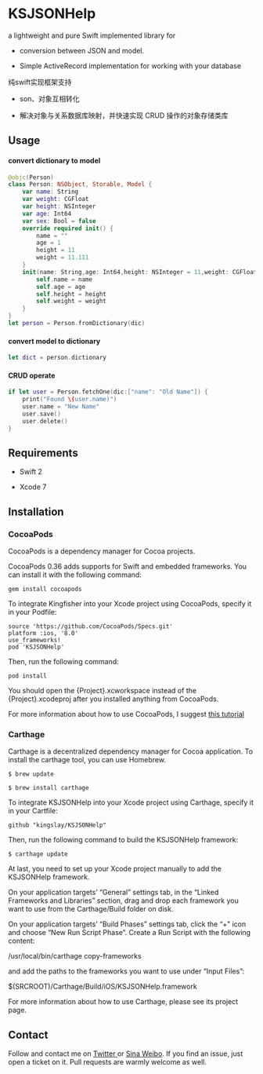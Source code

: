 # 		KSJSONHelp

 a lightweight and pure Swift implemented library for  

- conversion between JSON and model. 

- Simple ActiveRecord implementation for working with your database

纯swift实现框架支持

- son、对象互相转化



- 解决对象与关系数据库映射，并快速实现 CRUD 操作的对象存储类库

## Usage 

#### convert dictionary to model

```swift
@objc(Person)
class Person: NSObject, Storable, Model {
    var name: String
    var weight: CGFloat
    var height: NSInteger
    var age: Int64
    var sex: Bool = false
    override required init() {
        name = ""
        age = 1
        height = 11
        weight = 11.111
    }
    init(name: String,age: Int64,height: NSInteger = 11,weight: CGFloat = 11.1111) {
        self.name = name
        self.age = age
        self.height = height
        self.weight = weight
    }
}
let person = Person.fromDictionary(dic)
```

#### convert model to dictionary

```swift
let dict = person.dictionary
```

####   CRUD operate

```swift
if let user = Person.fetchOne(dic:["name": "Old Name"]) {
	print("Found \(user.name)")
	user.name = "New Name"
	user.save()
    user.delete()
}
```


## Requirements

- Swift 2


- Xcode 7

## Installation

### CocoaPods

CocoaPods is a dependency manager for Cocoa projects.

CocoaPods 0.36 adds supports for Swift and embedded frameworks. You can install it with the following command:

``` shell
gem install cocoapods
```

To integrate Kingfisher into your Xcode project using CocoaPods, specify it in your Podfile:

``` 
source 'https://github.com/CocoaPods/Specs.git'
platform :ios, '8.0'
use_frameworks!
pod 'KSJSONHelp'
```

Then, run the following command:

``` shell
pod install
```

You should open the {Project}.xcworkspace instead of the {Project}.xcodeproj after you installed anything from CocoaPods.

For more information about how to use CocoaPods, I suggest [this tutorial](http://www.raywenderlich.com/64546/introduction-to-cocoapods-2)

### Carthage

Carthage is a decentralized dependency manager for Cocoa application. To install the carthage tool, you can use Homebrew.

``` shell
$ brew update

$ brew install carthage
```



To integrate KSJSONHelp into your Xcode project using Carthage, specify it in your Cartfile:

`github "kingslay/KSJSONHelp"`

Then, run the following command to build the KSJSONHelp framework:

`$ carthage update`

At last, you need to set up your Xcode project manually to add the KSJSONHelp framework.

On your application targets’ “General” settings tab, in the “Linked Frameworks and Libraries” section, drag and drop each framework you want to use from the Carthage/Build folder on disk.

On your application targets’ “Build Phases” settings tab, click the “+” icon and choose “New Run Script Phase”. Create a Run Script with the following content:

/usr/local/bin/carthage copy-frameworks

and add the paths to the frameworks you want to use under “Input Files”:

$(SRCROOT)/Carthage/Build/iOS/KSJSONHelp.framework

For more information about how to use Carthage, please see its project page.

## Contact

Follow and contact me on [Twitter ](https://twitter.com/kingslay01)or [Sina Weibo](http://weibo.com/p/1005051702286027/home?from=page_100505&mod=TAB#place)[](http://weibo.com/p/1005051702286027/home?from=page_100505&mod=TAB#place). If you find an issue, just open a ticket on it. Pull requests are warmly welcome as well.